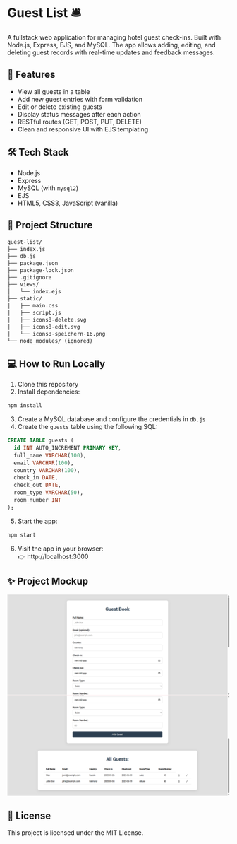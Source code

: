 # Guest List 🛎️

A fullstack web application for managing hotel guest check-ins. Built with Node.js, Express, EJS, and MySQL. The app allows adding, editing, and deleting guest records with real-time updates and feedback messages.

## 🚀 Features

- View all guests in a table
- Add new guest entries with form validation
- Edit or delete existing guests
- Display status messages after each action
- RESTful routes (GET, POST, PUT, DELETE)
- Clean and responsive UI with EJS templating

## 🛠️ Tech Stack

- Node.js
- Express
- MySQL (with `mysql2`)
- EJS
- HTML5, CSS3, JavaScript (vanilla)

## 📂 Project Structure

```
guest-list/
├── index.js
├── db.js
├── package.json
├── package-lock.json
├── .gitignore
├── views/
│   └── index.ejs
├── static/
│   ├── main.css
│   ├── script.js
│   ├── icons8-delete.svg
│   ├── icons8-edit.svg
│   └── icons8-speichern-16.png
└── node_modules/ (ignored)
```

## 💻 How to Run Locally

1. Clone this repository  
2. Install dependencies:

```bash
npm install
```

3. Create a MySQL database and configure the credentials in `db.js`
4. Create the `guests` table using the following SQL:

```sql
CREATE TABLE guests (
  id INT AUTO_INCREMENT PRIMARY KEY,
  full_name VARCHAR(100),
  email VARCHAR(100),
  country VARCHAR(100),
  check_in DATE,
  check_out DATE,
  room_type VARCHAR(50),
  room_number INT
);
```

5. Start the app:

```bash
npm start
```

6. Visit the app in your browser:  
👉 http://localhost:3000

## ✨ Project Mockup
![Mockup](docs/mockup.png)

## 📄 License

This project is licensed under the MIT License.
